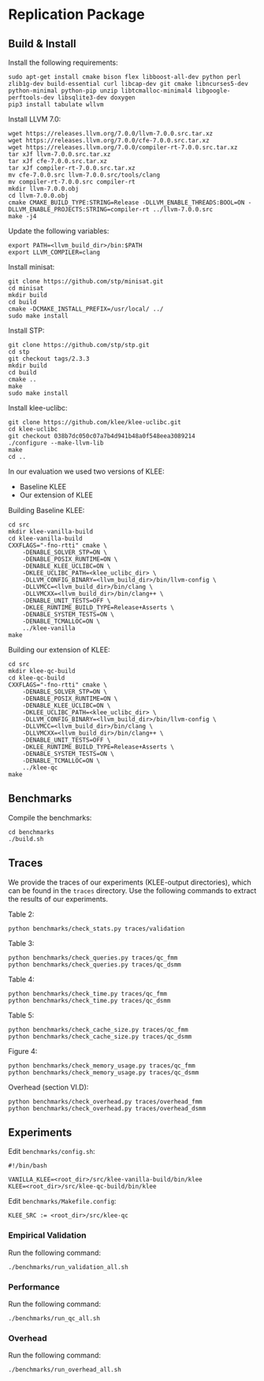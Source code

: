 # Replication Package

## Build & Install
Install the following requirements:
```
sudo apt-get install cmake bison flex libboost-all-dev python perl zlib1g-dev build-essential curl libcap-dev git cmake libncurses5-dev python-minimal python-pip unzip libtcmalloc-minimal4 libgoogle-perftools-dev libsqlite3-dev doxygen
pip3 install tabulate wllvm
```

Install LLVM 7.0:

```
wget https://releases.llvm.org/7.0.0/llvm-7.0.0.src.tar.xz
wget https://releases.llvm.org/7.0.0/cfe-7.0.0.src.tar.xz
wget https://releases.llvm.org/7.0.0/compiler-rt-7.0.0.src.tar.xz
tar xJf llvm-7.0.0.src.tar.xz
tar xJf cfe-7.0.0.src.tar.xz
tar xJf compiler-rt-7.0.0.src.tar.xz
mv cfe-7.0.0.src llvm-7.0.0.src/tools/clang
mv compiler-rt-7.0.0.src compiler-rt
mkdir llvm-7.0.0.obj
cd llvm-7.0.0.obj
cmake CMAKE_BUILD_TYPE:STRING=Release -DLLVM_ENABLE_THREADS:BOOL=ON -DLLVM_ENABLE_PROJECTS:STRING=compiler-rt ../llvm-7.0.0.src
make -j4
```
Update the following variables:
```
export PATH=<llvm_build_dir>/bin:$PATH
export LLVM_COMPILER=clang
```

Install minisat:

```
git clone https://github.com/stp/minisat.git
cd minisat
mkdir build
cd build
cmake -DCMAKE_INSTALL_PREFIX=/usr/local/ ../
sudo make install
```

Install STP:

```
git clone https://github.com/stp/stp.git
cd stp
git checkout tags/2.3.3
mkdir build
cd build
cmake ..
make
sudo make install
```

Install klee-uclibc:
```
git clone https://github.com/klee/klee-uclibc.git
cd klee-uclibc
git checkout 038b7dc050c07a7b4d941b48a0f548eea3089214
./configure --make-llvm-lib
make
cd ..
```

In our evaluation we used two versions of KLEE:
- Baseline KLEE
- Our extension of KLEE

Building Baseline KLEE:
```
cd src
mkdir klee-vanilla-build
cd klee-vanilla-build
CXXFLAGS="-fno-rtti" cmake \
    -DENABLE_SOLVER_STP=ON \
    -DENABLE_POSIX_RUNTIME=ON \
    -DENABLE_KLEE_UCLIBC=ON \
    -DKLEE_UCLIBC_PATH=<klee_uclibc_dir> \
    -DLLVM_CONFIG_BINARY=<llvm_build_dir>/bin/llvm-config \
    -DLLVMCC=<llvm_build_dir>/bin/clang \
    -DLLVMCXX=<llvm_build_dir>/bin/clang++ \
    -DENABLE_UNIT_TESTS=OFF \
    -DKLEE_RUNTIME_BUILD_TYPE=Release+Asserts \
    -DENABLE_SYSTEM_TESTS=ON \
    -DENABLE_TCMALLOC=ON \
    ../klee-vanilla
make
```

Building our extension of KLEE:
```
cd src
mkdir klee-qc-build
cd klee-qc-build
CXXFLAGS="-fno-rtti" cmake \
    -DENABLE_SOLVER_STP=ON \
    -DENABLE_POSIX_RUNTIME=ON \
    -DENABLE_KLEE_UCLIBC=ON \
    -DKLEE_UCLIBC_PATH=<klee_uclibc_dir> \
    -DLLVM_CONFIG_BINARY=<llvm_build_dir>/bin/llvm-config \
    -DLLVMCC=<llvm_build_dir>/bin/clang \
    -DLLVMCXX=<llvm_build_dir>/bin/clang++ \
    -DENABLE_UNIT_TESTS=OFF \
    -DKLEE_RUNTIME_BUILD_TYPE=Release+Asserts \
    -DENABLE_SYSTEM_TESTS=ON \
    -DENABLE_TCMALLOC=ON \
    ../klee-qc
make
```

## Benchmarks

Compile the benchmarks:
```
cd benchmarks
./build.sh
```

## Traces

We provide the traces of our experiments (KLEE-output directories),
which can be found in the `traces` directory.
Use the following commands to extract the results of our experiments.

Table 2:
```
python benchmarks/check_stats.py traces/validation
```

Table 3:
```
python benchmarks/check_queries.py traces/qc_fmm
python benchmarks/check_queries.py traces/qc_dsmm
```

Table 4:
```
python benchmarks/check_time.py traces/qc_fmm
python benchmarks/check_time.py traces/qc_dsmm
```

Table 5:
```
python benchmarks/check_cache_size.py traces/qc_fmm
python benchmarks/check_cache_size.py traces/qc_dsmm
```

Figure 4:
```
python benchmarks/check_memory_usage.py traces/qc_fmm
python benchmarks/check_memory_usage.py traces/qc_dsmm
```

Overhead (section VI.D):
```
python benchmarks/check_overhead.py traces/overhead_fmm
python benchmarks/check_overhead.py traces/overhead_dsmm
```

## Experiments

Edit `benchmarks/config.sh`:
```
#!/bin/bash

VANILLA_KLEE=<root_dir>/src/klee-vanilla-build/bin/klee
KLEE=<root_dir>/src/klee-qc-build/bin/klee
```
Edit `benchmarks/Makefile.config`:
```
KLEE_SRC := <root_dir>/src/klee-qc
```

### Empirical Validation

Run the following command:
```
./benchmarks/run_validation_all.sh
```

### Performance
Run the following command:
```
./benchmarks/run_qc_all.sh
```

### Overhead
Run the following command:
```
./benchmarks/run_overhead_all.sh
```
